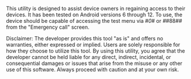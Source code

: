 This utility is designed to assist device owners in regaining access to their devices. 
It has been tested on Android versions 6 through 12. 
To use, the device should be capable of accessing the test menu via *#0*# or *#*#88#*#* 
from the "Emergency call" screen.

Disclaimer: The developer provides this tool "as is" and offers no warranties,
either expressed or implied. Users are solely responsible for how they choose to utilize 
this tool. By using this utility, you agree that the developer cannot be held liable for
any direct, indirect, incidental, or consequential damages or issues that arise from 
the misuse or any other use of this software. Always proceed with caution and at your own risk.

